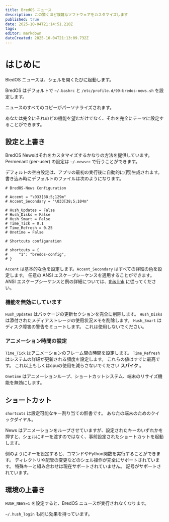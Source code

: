 ```yaml
---
title: BredOS ニュース
description: この驚くほど複雑なソフトウェアをカスタマイズします
published: true
date: 2025-10-04T21:14:51.210Z
tags:
editor: markdown
dateCreated: 2025-10-04T21:13:09.732Z
---
```


# はじめに

BledOS ニュースは、シェルを開くたびに起動します。

BredOS はデフォルトで `~/.bashrc` と `/etc/profile.d/99-bredos-news.sh` を設定します。

ニュースのすべてのコピーがパーソナライズされます。

あなたは完全にそれのどの機能を望むだけでなく、それを完全にテーマに設定することができます。

## 設定と上書き

BredOS Newsはそれをカスタマイズするかなりの方法を提供しています。
Permenant (per-user) の設定は `~/.newsrc` で行うことができます。

デフォルトの空白設定は、アプリの最初の実行後に自動的に(再)生成されます。
書き込み時にデフォルトのファイルは次のようになります。

```
# BredOS-News Configuration

# Accent = "\033[38;5;129m"
# Accent_Secondary = "\033[38;5;104m"

# Hush_Updates = False
# Hush_Disks = False
# Hush_Smart = False
# Time_Tick = 0.1
# Time_Refresh = 0.25
# Onetime = False

# Shortcuts configuration

# shortcuts = {
#     "1": "bredos-config",
# }
```

`Accent` は基本的な色を設定します。`Accent_Secondary` はすべての詳細の色を設定します。
任意の ANSI エスケープシーケンスを適用することができます。
ANSI エスケープシーケンスと例の詳細については、[this link](https://gist.github.com/fnky/458719343aabd01cfb17a3a4f7296797) に従ってください。

### 機能を無効にしています

`Hush_Updates` はパッケージの更新セクションを完全に削除します。
`Hush_Disks` は添付されたメディアストレージの使用状況メモを削除します。
`Hush_Smart` はディスク障害の警告をミュートします。 これは使用しないでください。

### アニメーション時間の設定

`Time_Tick` はアニメーションのフレーム間の時間を設定します。
`Time_Refresh` はシステムの詳細が更新される頻度を設定します。
これらの値はすでに最高です。 これ以上もしくはcpuの使用を減らさないでください **スパイク** 。

`Onetime` はアニメーションループ、ショートカットシステム、端末のリサイズ機能を無効にします。

## ショートカット

`shortcuts` は設定可能なキー割り当ての辞書です。 あなたの端末のためのクイックダイヤル。

News はアニメーションをループさせていますが、設定されたキーのいずれかを押すと、シェルにキーを渡すのではなく、事前設定されたショートカットを起動します。

例のようにキーを設定すると、コマンドやPython関数を実行することができます。
ディレクトリや配管の変更などのシェル操作が完全にサポートされています。
特殊キーと組み合わせは現在サポートされていません。
記号がサポートされています。

## 環境の上書き

`HUSH_NEWS=1` を設定すると、BredOS ニュースが実行されなくなります。

`~/.hush_login` も同じ効果を持っています。
